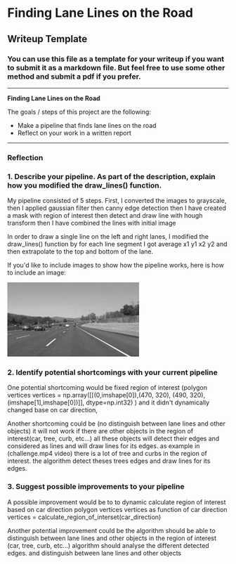 # **Finding Lane Lines on the Road** 

## Writeup Template

### You can use this file as a template for your writeup if you want to submit it as a markdown file. But feel free to use some other method and submit a pdf if you prefer.

---

**Finding Lane Lines on the Road**

The goals / steps of this project are the following:
* Make a pipeline that finds lane lines on the road
* Reflect on your work in a written report


[//]: # (Image References)

[image1]: ./examples/grayscale.jpg "Grayscale"

---

### Reflection

### 1. Describe your pipeline. As part of the description, explain how you modified the draw_lines() function.

My pipeline consisted of 5 steps. First, I converted the images to grayscale, then I applied gaussian filter then canny edge detection then I have created a mask with region of interest then detect and draw line with hough transform then I have combined the lines with initial image   

In order to draw a single line on the left and right lanes, I modified the draw_lines() function by for each line segment I got average x1 y1 x2 y2 and then extrapolate to the top and bottom of the lane.

If you'd like to include images to show how the pipeline works, here is how to include an image: 

![alt text][image1]


### 2. Identify potential shortcomings with your current pipeline
One potential shortcoming would be
fixed region of interest (polygon vertices vertices = np.array([[(0,imshape[0]),(470, 320), (490, 320), (imshape[1],imshape[0])]], dtype=np.int32) )
and it didn't dynamically changed base on car direction, 

Another shortcoming could be
(no distinguish between lane lines and other objects) 
it will not work if there are other objects in the region of interest(car, tree, curb, etc...) all these objects will detect their edges and considered as lines and will draw lines for its edges. as example in (challenge.mp4 video) there is a lot of tree and curbs in the region of interest. the algorithm detect theses trees edges and draw lines for its edges. 



### 3. Suggest possible improvements to your pipeline

A possible improvement would be to 
to dynamic calculate region of interest based on car direction polygon vertices vertices as function of car direction
vertices = calculate_region_of_interset(car_direction)


Another potential improvement could be 
the algorithm should be able to distinguish between lane lines and other objects in the region of interest (car, tree, curb, etc...)
algorithm should analyse the different detected edges. and distinguish between lane lines and other objects

